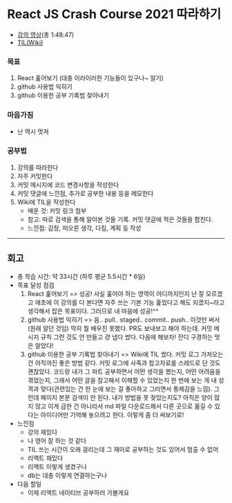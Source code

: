 # React JS Crash Course 2021 따라하기
- [강의 영상](https://youtu.be/w7ejDZ8SWv8)(총 1:48:47)
- [TIL(Wiki)](https://github.com/soheekimdev/react-task-tracker/wiki)

### 목표
1. React 훑어보기 (대충 이러이러한 기능들이 있구나~ 알기)
2. github 사용법 익히기
3. github 이용한 공부 기록법 찾아내기

### 마음가짐
- 난 역시 멋져

### 공부법
1. 강의를 따라한다
2. 자주 커밋한다
3. 커밋 메시지에 코드 변경사항을 작성한다
4. 커밋 댓글에 느낀점, 추가로 공부한 내용 등을 메모한다
5. Wiki에 TIL을 작성한다
    - 배운 것: 커밋 링크 첨부
    - 참고: 따로 검색을 통해 알아본 것들 기록. 커밋 댓글에 적은 것들을 합친다.
    - 느낀점: 감정, 떠오른 생각, 다짐, 계획 등 작성

---

## 회고
- 총 학습 시간: 약 33시간 (하루 평균 5.5시간 * 6일)
- 목표 달성 점검
    1. React 훑어보기 => 성공! 사실 훑어야 하는 영역이 어디까지인지 난 잘 모르겠고 애초에 이 강의를 다 본다면 자주 쓰는 기본 기능 훑었다고 해도 되겠지~라고 생각해서 잡은 목표이다. 그러므로 내 마음에 성공!^^
    2. github 사용법 익히기 => 음.. pull.. staged.. commit.. push.. 이것만 써서(원래 알던 것임) 딱히 뭘 배우진 못했다. PR도 보내보고 해야 하는데. 커밋 메시지 규칙 그런 것도 안 만들고 걍 냅다 썼다. 다음에 해보자! 잔디 구경하는 맛은 알았다!
    3. github 이용한 공부 기록법 찾아내기 => Wiki에 TIL 썼다. 커밋 로그 가져오는 건 아직까진 좋은 방법 같다. 커밋 로그에 사족과 참고자료를 스레드로 단 것도 괜찮았다. 코드랑 내가 그 파트 공부하면서 어떤 생각을 했는지, 어떤 어려움을 겪었는지, 그래서 어떤 글을 참고해서 이해할 수 있었는지 한 번에 보는 게 내 성격과 맞다(관련있는 건 한 눈에 보는 걸 좋아하고 그러면서 통제감을 느낌). 그런데 페이지 본문 검색이 안 된다. 내가 방법을 못 찾았는지도? 아직은 양이 많지 않고 이게 급한 건 아니라서 md 파일 다운로드해서 다른 곳으로 옮길 수 있다는 아이디어만 기억해 놓으려고 한다. 이렇게 좀 더 써보기로!
- 느낀점
    - 강의 재밌다
    - 나 영어 잘 하는 것 같다
    - TIL 쓰는 시간이 오래 걸리는데 그 재미로 공부하는 것도 있어서 멈출 수 없어
    - 리액트 재밌다
    - 리액트 이렇게 생겼구나
    - db는 대충 이렇게 연결하는구나
- 다음 할일
    - 이제 리액트 네이티브 공부하러 가볼게요

